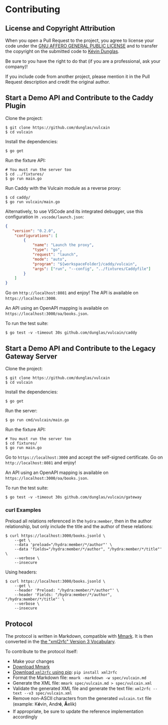 # Contributing

## License and Copyright Attribution

When you open a Pull Request to the project, you agree to license your code under the [GNU AFFERO GENERAL PUBLIC LICENSE](LICENSE)
and to transfer the copyright on the submitted code to [Kévin Dunglas](https://dunglas.dev).

Be sure to you have the right to do that (if you are a professional, ask your company)!

If you include code from another project, please mention it in the Pull Request description and credit the original author.

## Start a Demo API and Contribute to the Caddy Plugin

Clone the project:

    $ git clone https://github.com/dunglas/vulcain
    $ cd vulcain

Install the dependencies:

    $ go get

Run the fixture API:

    # You must run the server too
    $ cd ../fixtures/
    $ go run main.go

Run Caddy with the Vulcain module as a reverse proxy:

    $ cd caddy/
    $ go run vulcain/main.go

Alternatively, to use VSCode and its integrated debugger, use this configuration in `.vscode/launch.json`:

```json
{
   "version": "0.2.0",
    "configurations": [
        {
            "name": "Launch the proxy",
            "type": "go",
            "request": "launch",
            "mode": "auto",
            "program": "${workspaceFolder}/caddy/vulcain",
            "args": ["run", "--config", "../fixtures/Caddyfile"]
        }
    ]
}
```

Go on `http://localhost:8081` and enjoy!
The API is available on `https://localhost:3000`.

An API using an OpenAPI mapping is available on `https://localhost:3000/oa/books.json`.

To run the test suite:

    $ go test -v -timeout 30s github.com/dunglas/vulcain/caddy

## Start a Demo API and Contribute to the Legacy Gateway Server

Clone the project:

    $ git clone https://github.com/dunglas/vulcain
    $ cd vulcain

Install the dependencies:

    $ go get

Run the server:

    $ go run cmd/vulcain/main.go

Run the fixture API:

    # You must run the server too
    $ cd fixtures/
    $ go run main.go

Go to `https://localhost:3000` and accept the self-signed certificate.
Go on `http://localhost:8081` and enjoy!

An API using an OpenAPI mapping is available on `https://localhost:3000/oa/books.json`.

To run the test suite:

    $ go test -v -timeout 30s github.com/dunglas/vulcain/gateway

### curl Examples

Preload all relations referenced in the `hydra:member`, then in the author relationship, but only include the title and the author of these relations:

    $ curl https://localhost:3000/books.jsonld \
        --get \
        --data 'preload="/hydra:member/*/author"' \
        --data 'fields="/hydra:member/*/author", "/hydra:member/*/title"' \
        --verbose \
        --insecure

Using headers:

    $ curl https://localhost:3000/books.jsonld \
        --get \
        --header 'Preload: "/hydra:member/*/author"' \
        --header 'Fields: "/hydra:member/*/author", "/hydra:member/*/title"' \
        --verbose \
        --insecure

## Protocol

The protocol is written in Markdown, compatible with [Mmark](https://mmark.miek.nl/).
It is then converted in the [the "xml2rfc" Version 3 Vocabulary](https://tools.ietf.org/html/rfc7991).

To contribute to the protocol itself:

* Make your changes
* [Download Mmark](https://github.com/mmarkdown/mmark/releases)
* [Download `xml2rfc` using pip](https://pypi.org/project/xml2rfc/): `pip install xml2rfc`
* Format the Markdown file: `mmark -markdown -w spec/vulcain.md`
* Generate the XML file: `mmark spec/vulcain.md > spec/vulcain.xml`
* Validate the generated XML file and generate the text file: `xml2rfc --text --v3 spec/vulcain.xml`
* Remove non-ASCII characters from the generated `vulcain.txt` file (example: K**é**vin, Andr**é**, **Ã**elik)
* If appropriate, be sure to update the reference implementation accordingly
